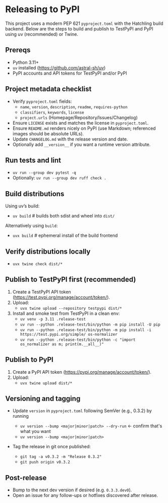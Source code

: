 # Releasing to PyPI

This project uses a modern PEP 621 `pyproject.toml` with the Hatchling build backend. Below are the steps to build and publish to TestPyPI and PyPI using uv (recommended) or Twine.

## Prereqs

- Python 3.11+
- `uv` installed (https://github.com/astral-sh/uv)
- PyPI accounts and API tokens for TestPyPI and/or PyPI

## Project metadata checklist

- Verify `pyproject.toml` fields:
  - `name`, `version`, `description`, `readme`, `requires-python`
  - `classifiers`, `keywords`, `license`
  - `project.urls` (Homepage/Repository/Issues/Changelog)
- Ensure `LICENSE` exists and matches the license in `pyproject.toml`.
- Ensure `README.md` renders nicely on PyPI (use Markdown; referenced images should be absolute URLs).
- Update `CHANGELOG.md` with the release version and date.
- Optionally add `__version__` if you want a runtime version attribute.

## Run tests and lint

- `uv run --group dev pytest -q`
- Optionally: `uv run --group dev ruff check .`

## Build distributions

Using uv’s build:

- `uv build`  # builds both sdist and wheel into `dist/`

Alternatively using `build`:

- `uvx build`  # ephemeral install of the build frontend

## Verify distributions locally

- `uvx twine check dist/*`

## Publish to TestPyPI first (recommended)

1) Create a TestPyPI API token (https://test.pypi.org/manage/account/token/).
2) Upload:
   - `uvx twine upload --repository testpypi dist/*`
3) Install and smoke test from TestPyPI in a clean env:
   - `uv venv -p 3.11 .release-test`
   - `uv run --python .release-test/bin/python -m pip install -U pip`
   - `uv run --python .release-test/bin/python -m pip install -i https://test.pypi.org/simple/ os-normalizer`
   - `uv run --python .release-test/bin/python -c "import os_normalizer as m; print(m.__all__)"`

## Publish to PyPI

1) Create a PyPI API token (https://pypi.org/manage/account/token/).
2) Upload:
   - `uvx twine upload dist/*`

## Versioning and tagging

- Update `version` in `pyproject.toml` following SemVer (e.g., 0.3.2) by running
  - `uv version --bump <major|minor|patch> --dry-run`  <- confirm that's what you want
  - `uv version --bump <major|minor|patch>`

- Tag the release in git once published:
  - `git tag -a v0.3.2 -m "Release 0.3.2"`
  - `git push origin v0.3.2`

## Post-release

- Bump to the next dev version if desired (e.g. `0.3.3.dev0`).
- Open an issue for any follow-ups or hotfixes discovered after release.
